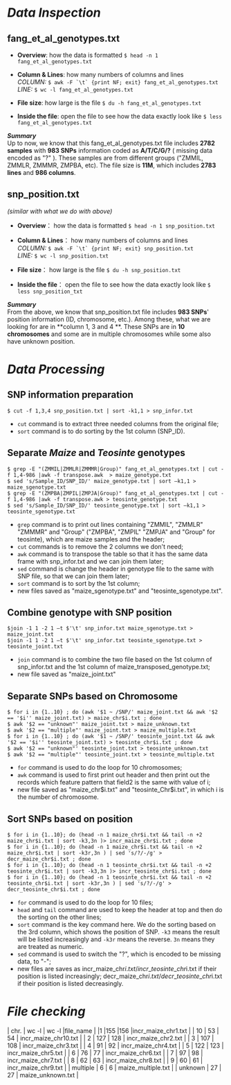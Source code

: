  

# _Data Inspection_    
## fang\_et\_al\_genotypes.txt  
  
- **Overview**: how the data is formatted `$ head -n 1  fang_et_al_genotypes.txt`

- **Column & Lines**: how many numbers of columns and lines   
_COLUMN:_  ``$ awk -F `\t` {print NF; exit} fang_et_al_genotypes.txt ``   
_LINE:_  `$ wc -l fang_et_al_genotypes.txt`

- **File size**: how large is the file `$ du -h fang_et_al_genotypes.txt `

- **Inside the file**: open the file to see how the data exactly look like `$ less fang_et_al_genotypes.txt`

**_Summary_**  
Up to now, we know that this fang\_et\_al\_genotypes.txt file includes **2782 samples** with **983 SNPs** information coded as **A/T/C/G/?** ( missing data encoded as "?" ). These samples are from different groups ("ZMMIL, ZMMLR, ZMMMR, ZMPBA, etc). The file size is **11M**, which includes **2783 lines** and **986 columns**.  



## snp_position.txt

_(similar with what we do with above)_  
 
- **Overview**： how the data is formatted `$ head -n 1 snp_position.txt`  
	
- **Column & Lines**： how many numbers of columns and lines   
_COLUMN:_  ``$ awk -F `\t` {print NF; exit} snp_position.txt ``   
_LINE:_  `$ wc -l snp_position.txt`  

- **File size**： how large is the file `$ du -h snp_position.txt`

- **Inside the file**： open the file to see how the data exactly look like `$ less snp_position_txt`  
	
**_Summary_**  
From the above, we know that snp\_position.txt file includes **983 SNPs**' position information (ID, chromosome, etc.). Among these, what we are looking for are in **column 1, 3 and 4 **. These SNPs are in **10 chromosomes** and some are in multiple chromosomes while some also have unknown position.

# _Data Processing_ 
## SNP information preparation  
	$ cut -f 1,3,4 snp_position.txt | sort -k1,1 > snp_infor.txt  
  
 -  `cut` command is to extract three needed columns from the original file;     
 -  `sort` command is to do sorting by the 1st column (SNP_ID).    
## Separate _Maize_ and _Teosinte_ genotypes   
	$ grep -E "(ZMMIL|ZMMLR|ZMMMR|Group)" fang_et_al_genotypes.txt | cut -f 1,4-986 |awk -f transpose.awk  > maize_genotype.txt  
	$ sed 's/Sample_ID/SNP_ID/' maize_genotype.txt | sort –k1,1 > maize_sgenotype.txt 
	$ grep -E "(ZMPBA|ZMPIL|ZMPJA|Group)" fang_et_al_genotypes.txt | cut -f 1,4-986 |awk -f transpose.awk > teosinte_genotype.txt  
	$ sed 's/Sample_ID/SNP_ID/' teosinte_genotype.txt | sort –k1,1 > teosinte_sgenotype.txt
 - `grep` command is to print out lines containing "ZMMIL", "ZMMLR" "ZMMMR" and "Group" ("ZMPBA", "ZMPIL" "ZMPJA" and "Group" for teosinte), which are maize samples and the header;
 - `cut` commands is to remove the 2 columns we don't need;
 - `awk` command is to transpose the table so that it has the same data frame with snp_infor.txt and we can join them later;
 - `sed` command is change the header in genotype file to the same with SNP file, so that we can join them later;
 - `sort` command is to sort by the 1st column;
 - new files saved as "maize\_sgenotype.txt" and "teosinte\_sgenotype.txt".  

## Combine genotype with SNP position      
	$join -1 1 -2 1 –t $'\t' snp_infor.txt maize_sgenotype.txt > maize_joint.txt  
	$join -1 1 -2 1 –t $'\t' snp_infor.txt teosinte_sgenotype.txt > teosinte_joint.txt				
 - `join` command is to combine the two file based on the 1st column of snp_infor.txt and the 1st column of maize_transposed_genotype.txt; 
 - new file saved as "maize_joint.txt"
## Separate SNPs based on Chromosome   
	$ for i in {1..10} ; do (awk '$1 ~ /SNP/' maize_joint.txt && awk '$2 == '$i'' maize_joint.txt) > maize_chr$i.txt ; done
	$ awk '$2 == "unknown"' maize_joint.txt > maize_unknown.txt
	$ awk '$2 == "multiple"' maize_joint.txt > maize_multiple.txt
	$ for i in {1..10} ; do (awk '$1 ~ /SNP/' teosinte_joint.txt && awk '$2 == '$i'' teosinte_joint.txt) > teosinte_chr$i.txt ; done
	$ awk '$2 == "unknown"' teosinte_joint.txt > teosinte_unknown.txt
	$ awk '$2 == "multiple"' teosinte_joint.txt > teosinte_multiple.txt
 - `for` command is used to do the loop for 10 chromosomes;
 - `awk` command is used to first print out header and then print out the records which feature pattern that field2 is the same with value of i;
 - new file saved as "maize_chr$i.txt" and "teosinte_Chr$i.txt", in which i is the number of chromosome.

## Sort SNPs based on position 

	$ for i in {1..10}; do (head -n 1 maize_chr$i.txt && tail -n +2 maize_chr$i.txt | sort -k3,3n )> incr_maize_chr$i.txt ; done
	$ for i in {1..10}; do (head -n 1 maize_chr$i.txt && tail -n +2 maize_chr$i.txt | sort -k3r,3n ) | sed 's/?/-/g' > decr_maize_chr$i.txt ; done
	$ for i in {1..10}; do (head -n 1 teosinte_chr$i.txt && tail -n +2 teosinte_chr$i.txt | sort -k3,3n )> incr_teosinte_chr$i.txt ; done
	$ for i in {1..10}; do (head -n 1 teosinte_chr$i.txt && tail -n +2 teosinte_chr$i.txt | sort -k3r,3n ) | sed 's/?/-/g' > decr_teosinte_chr$i.txt ; done
 - `for` command is used to do the loop for 10 files;
 - `head` and `tail` command are used to keep the header at top and then do the sorting on the other lines;
 - `sort` command is the key command here. We do the sorting based on the 3rd column, which shows the position of SNP. `-k3` means the result will be listed increasingly and `-k3r` means the reverse. `3n` means they are treated as numeric. 
 - `sed` command is used to switch the "?", which is encoded to be missing data, to "-";
 - new files are saves as incr\_maize\_chr$i.txt / incr\_teosinte\_chr$i.txt if their position is listed increasingly; decr\_maize\_chr$i.txt / decr\_teosinte\_chr$i.txt if their position is listed decreasingly.
# _File checking_

| chr. | wc -l | wc -l |file_name |
 |1	 |155 |156 |incr_maize_chr1.txt	 |
|	10	|	53	|	54	|	incr_maize_chr10.txt		|
|	2	|	127	|	128	|	incr_maize_chr2.txt		|
|	3	|	107	|	108	|	incr_maize_chr3.txt		|
|	4	|	91	|	92	|	incr_maize_chr4.txt		|
|	5	|	122	|	123	|	incr_maize_chr5.txt		|
|	6	|	76	|	77	|	incr_maize_chr6.txt		|
|	7	|	97	|	98	|	incr_maize_chr7.txt		|
|	8	|	62	|	63	|	incr_maize_chr8.txt		|
|	9	|	60	|	61	|	incr_maize_chr9.txt		|
|	multiple	|	6	|	6	|	maize_multiple.txt	|
|	unknown	|	27	|	27	|	maize_unknown.txt		|
									
									
									
									
									
									
									
									
									
									
